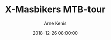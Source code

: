 ---
layout: album
title: X-Masbikers MTB-tour
description: Ivan Luyten, Basket Lummen en de X-Masbikers organiseren de jaarlijkse X-Mastocht in de Lummense velden en bossen.
date: 2018-12-26 08:00:00
cover: /albums/2018-12-26-mountainbike/thumbnails/IMG_0928.JPG
author: Arne Kenis
pagination: 
  enabled: true
  images: true
  imageLayout: image
  itemsPerPage: 64
---